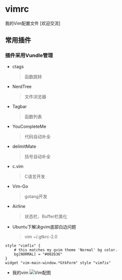 # vimrc
我的Vim配置文件 [欢迎交流]

## 常用插件

### 插件采用Vundle管理

- ctags
	> 函数跳转

- NerdTree
	> 文件浏览器

- Tagbar
	> 函数列表

- YouCompleteMe
	> 代码自动补全

- delimitMate
	> 括号自动补全
	
- c.vim
	> C语言开发

- Vim-Go
	> golang开发

- Airline
	> 状态栏、Buffer栏美化

- Ubuntu下解决gvim底部白边问题
	> vim ~/.gtkrc-2.0
```
style "vimfix" {
    # this matches my gvim theme 'Normal' bg color.
    bg[NORMAL] = "#002b36"                                                                                                                                                                    
}
widget "vim-main-window.*GtkForm" style "vimfix"
```

- 我的vim
![Vim配图](https://github.com/melanc/vimrc/blob/master/gvim.png)

